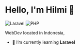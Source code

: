 # Hello, I'm Hilmi 👋

![Laravel](https://img.shields.io/badge/Laravel-Beginner-red)
![PHP](https://img.shields.io/badge/PHP-Beginner-lightblue)

WebDev located in Indonesia,

- 🌱 I’m currently learning **Laravel**
